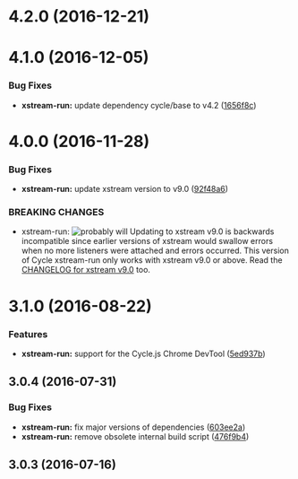 <a name="4.2.0"></a>
# 4.2.0 (2016-12-21)



<a name="4.1.0"></a>
# 4.1.0 (2016-12-05)


### Bug Fixes

* **xstream-run:** update dependency cycle/base to v4.2 ([1656f8c](https://github.com/cyclejs/cyclejs/tree/master/packages/xstream-run/commit/1656f8c))



<a name="4.0.0"></a>
# 4.0.0 (2016-11-28)


### Bug Fixes

* **xstream-run:** update xstream version to v9.0 ([92f48a6](https://github.com/cyclejs/cyclejs/tree/master/packages/xstream-run/commit/92f48a6))


### BREAKING CHANGES

* xstream-run: ![probably will](https://img.shields.io/badge/will%20it%20affect%20me%3F-probably%20will-orange.svg)
Updating to xstream v9.0 is backwards incompatible since earlier
versions of xstream would swallow errors when no more listeners
were attached and errors occurred. This version of Cycle
xstream-run only works with xstream v9.0 or above. Read the
[CHANGELOG for xstream
v9.0](https://github.com/staltz/xstream/blob/master/CHANGELOG.md#900-2016-11-28)
too.



<a name="3.1.0"></a>
# 3.1.0 (2016-08-22)


### Features

* **xstream-run:** support for the Cycle.js Chrome DevTool ([5ed937b](https://github.com/cyclejs/cyclejs/tree/master/packages/xstream-run/commit/5ed937b))



<a name="3.0.4"></a>
## 3.0.4 (2016-07-31)


### Bug Fixes

* **xstream-run:** fix major versions of dependencies ([603ee2a](https://github.com/cyclejs/cyclejs/tree/master/packages/xstream-run/commit/603ee2a))
* **xstream-run:** remove obsolete internal build script ([476f9b4](https://github.com/cyclejs/cyclejs/tree/master/packages/xstream-run/commit/476f9b4))



<a name="3.0.3"></a>
## 3.0.3 (2016-07-16)



